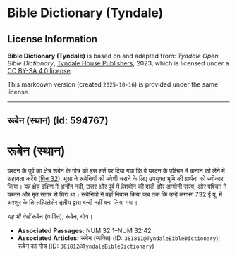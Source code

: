 # Bible Dictionary (Tyndale)

## License Information

**Bible Dictionary (Tyndale)** is based on and adapted from: _Tyndale Open Bible Dictionary_, [Tyndale House Publishers](https://tyndaleopenresources.com/), 2023, which is licensed under a [CC BY-SA 4.0 license](https://creativecommons.org/licenses/by-sa/4.0/legalcode.en).

This markdown version (created `2025-10-16`) is provided under the same license.



--------------------------------

## रूबेन (स्थान) (id: 594767)

रूबेन (स्थान)
=============

यरदन के पूर्व का क्षेत्र रूबेन के गोत्र को इस शर्त पर दिया गया कि वे यरदन के पश्चिम में कनान को लेने में सहायता करेंगे ([गिन 32](https://ref.ly/Num32:1-Num32:42)). मूसा ने रूबेनियों की मवेशी चराने के लिए उपयुक्त भूमि की प्रार्थना को स्वीकार किया। यह क्षेत्र दक्षिण में अर्नोन नदी, उत्तर और पूर्व में हेशबोन की वादी और अम्मोनी राज्य, और पश्चिम में यरदन और मृत सागर से घिरा था। रूबेनियों ने वहाँ निवास किया जब तक कि उन्हें लगभग 732 ई.पू. में अश्शूर के तिग्लत्पिलेसेर तृतीय द्वारा बन्दी नहीं बना लिया गया।

*यह भी देखें* रूबेन (व्यक्ति); रूबेन, गोत्र।

* **Associated Passages:** NUM 32:1–NUM 32:42
* **Associated Articles:** रूबेन (व्यक्ति) (ID: `381811@TyndaleBibleDictionary`); रूबेन का गोत्र (ID: `381812@TyndaleBibleDictionary`)

